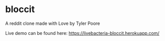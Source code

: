# bloccit
A reddit clone made with Love by Tyler Poore

Live demo can be found here: https://livebacteria-bloccit.herokuapp.com/
